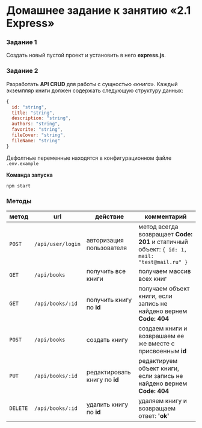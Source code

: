 # Домашнее задание к занятию «2.1 Express»

### Задание 1

Создать новый пустой проект и установить в него **express.js**.

### Задание 2

Разработать **API CRUD** для работы с сущностью _«книга»_. Каждый экземпляр книги должен содержать следующую структуру данных:

```javascript
{
  id: "string",
  title: "string",
  description: "string",
  authors: "string",
  favorite: "string",
  fileCover: "string",
  fileName: "string"
}
```

Дефолтные переменные находятся в конфигурационном файле `.env.example`

**Команда запуска**

`npm start`

### Методы

| метод    | url               | действие                      | комментарий                                                                                 |
| -------- | ----------------- | ----------------------------- | ------------------------------------------------------------------------------------------- |
| `POST`   | `/api/user/login` | авторизация пользователя      | метод всегда возвращает **Code: 201** и статичный объект: `{ id: 1, mail: "test@mail.ru" }` |
| `GET`    | `/api/books`      | получить все книги            | получаем массив всех книг                                                                   |
| `GET`    | `/api/books/:id`  | получить книгу по **id**      | получаем объект книги, если запись не найдено вернем **Code: 404**                          |
| `POST`   | `/api/books`      | создать книгу                 | создаем книги и возврашаем ее же вместе с присвоенным **id**                                |
| `PUT`    | `/api/books/:id`  | редактировать книгу по **id** | редактируем объект книги, если запись не найдено вернем **Code: 404**                       |
| `DELETE` | `/api/books/:id`  | удалить книгу по **id**       | удаляем книгу и возвращаем ответ: **'ok'**                                                  |
